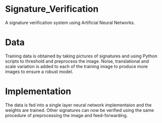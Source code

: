 # Signature_Verification

A signature verification system using Artificial Neural Networks.

# Data

Training data is obtained by taking pictures of signatures and using Python scripts to threshold and preprocess the image. Noise, translational and scale variation is added to each of the training image to produce more images to ensure a robust model.

# Implementation

The data is fed into a single layer neural network implementaion and the weights are trained. Other signatures can now be verified using the same procedure of preprocessing the image and feed-forwarding.
